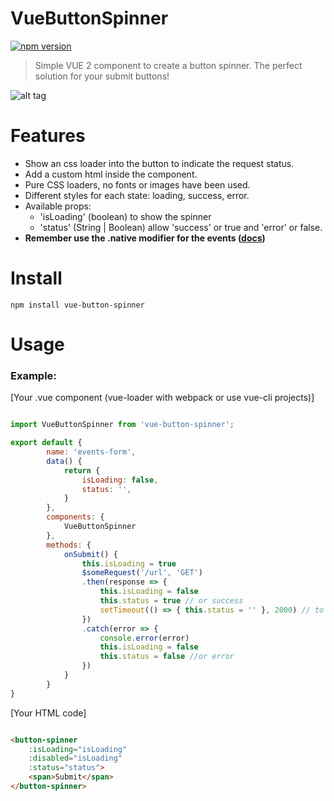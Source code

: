 # VueButtonSpinner
[![npm version](https://badge.fury.io/js/vue-button-spinner.svg)](https://badge.fury.io/js/vue-button-spinner)

> Simple VUE 2 component to create a button spinner. The perfect solution for your submit buttons!

![alt tag](https://ibin.co/31v55OGl4kwc.gif)

# Features

- Show an css loader into the button to indicate the request status.
- Add a custom html inside the component.
- Pure CSS loaders, no fonts or images have been used.
- Different styles for each state: loading, success, error.
- Available props:
    * 'isLoading' (boolean) to show the spinner
    * 'status' (String | Boolean) allow 'success' or true and 'error' or false.
- **Remember use the .native modifier for the events ([docs](https://vuejs.org/v2/guide/migration.html#Listening-for-Native-Events-on-Components-with-v-on-changed))**

# Install

```npm install vue-button-spinner```

# Usage

### Example:

[Your .vue component (vue-loader with webpack or use vue-cli projects)]
```js

import VueButtonSpinner from 'vue-button-spinner';

export default {
		name: 'events-form',
		data() {
			return {
				isLoading: false,
				status: '',
			}
		},
		components: {	
			VueButtonSpinner
		},
		methods: {
			onSubmit() {
			    this.isLoading = true
				$someRequest('/url', 'GET')
				.then(response => {
					this.isLoading = false
					this.status = true // or success
					setTimeout(() => { this.status = '' }, 2000) // to clear the status :)
				})
				.catch(error => {
					console.error(error)
					this.isLoading = false
					this.status = false //or error
				})
			}
		}
}

```

[Your HTML code]
```html

<button-spinner
	:isLoading="isLoading" 
	:disabled="isLoading"
	:status="status">
	<span>Submit</span>
</button-spinner>

```
